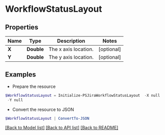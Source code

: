 # WorkflowStatusLayout
## Properties

Name | Type | Description | Notes
------------ | ------------- | ------------- | -------------
**X** | **Double** | The x axis location. | [optional] 
**Y** | **Double** | The y axis location. | [optional] 

## Examples

- Prepare the resource
```powershell
$WorkflowStatusLayout = Initialize-PSJiraWorkflowStatusLayout  -X null `
 -Y null
```

- Convert the resource to JSON
```powershell
$WorkflowStatusLayout | ConvertTo-JSON
```

[[Back to Model list]](../README.md#documentation-for-models) [[Back to API list]](../README.md#documentation-for-api-endpoints) [[Back to README]](../README.md)

